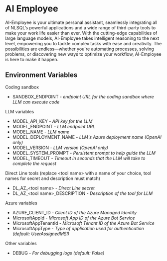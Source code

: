 # AI Employee

AI-Employee is your ultimate personal assistant, seamlessly integrating all of NLSQL’s powerful applications and a wide range of third-party tools to make your work life easier than ever. With the cutting-edge capabilities of large language models, AI-Employee takes intelligent reasoning to the next level, empowering you to tackle complex tasks with ease and creativity. The possibilities are endless—whether you're automating processes, solving problems, or discovering new ways to optimize your workflow, AI-Employee is here to make it happen.

## Environment Variables
Coding sandbox
* SANDBOX_ENDPOINT - _endpoint URL for the coding sandbox where LLM can execute code_

LLM variables
* MODEL_API_KEY - _API key for the LLM_
* MODEL_ENDPOINT - _LLM endpoint URL_
* MODEL_NAME - _LLM name_
* MODEL_DEPLOYMENT_NAME - _LLM's Azure deployment name (OpenAI only)_
* MODEL_VERSION - _LLM version (OpenAI only)_
* MODEL_SYSTEM_PROMPT - _Persistent prompt to help guide the LLM_
* MODEL_TIMEOUT - _Timeout in seconds that the LLM will take to complete the request_

Direct Line tools
(replace \<tool name\> with a name of your choice, tool names for secret and description must match)
* DL_AZ_\<tool name\> - _Direct Line secret_
* DL_AZ_\<tool name\>_DESCRIPTION - _Description of the tool for LLM_


Azure variables
* AZURE_CLIENT_ID - _Client ID of the Azure Managed Identity_
* MicrosoftAppId - _Microsoft App ID of the Azure Bot Service_
* MicrosoftAppTenantId - _Microsoft Tenant ID of the Azure Bot Service_
* MicrosoftAppType - _Type of application used for authentication (default: UserAssignedMSI)_

Other variables
* DEBUG - _For debugging logs (default: False)_